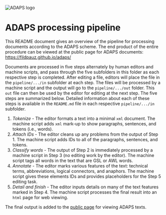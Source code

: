 ![ADAPS logo](https://fildpauz.github.io/adaps/adaps_logo_sm.png "Academic Document Annotation and Presentation Schema")

# ADAPS processing pipeline

This README document gives an overview of the pipeline for processing documents according to the ADAPS scheme. The end product of the entire procedure can be viewed at the public page for ADAPS documents: <https://fildpauz.github.io/adaps/>

Documents are processed in five steps alternately by human editors and machine scripts, and pass through the five subfolders in this folder as each respective step is completed. After editing a file, editors will place the file in the `pipeline/.../in` subfolder at each step. The files will be processed by a machine script and the output will go to the `pipeline/.../out` folder. This `out` file can then be used by the editor for editing at the next step. The five steps are summarized below. Detailed information about each of these steps is available in the `README.md` file in each respective `pipeline/.../in` subfolder.

1. *Tokenize* - The editor formats a text into a minimal `xml` document. The machine script adds `xml` mark-up to show paragraphs, sentences, and tokens (i.e., words).
2. *Attach IDs* - The editor cleans up any problems from the output of Step 1. The machine script adds IDs to all of the paragraphs, sentences, and tokens.
3. *Classify words* - The output of Step 2 is immediately processed by a machine script in Step 3 (no editing work by the editor). The machine script tags all words in the text that are GSL or AWL words.
4. *Annotate* - The editor marks various features of the text: technical terms, abbreviations, logical connectors, and anaphors. The machine script gives these elements IDs and provides placeholders for the Step 5 editing task.
5. *Detail and finish* - The editor inputs details on many of the text features marked in Step 4. The machine script processes the final result into an `html` page for web viewing.

The final output is added to the [public page](https://fildpauz.github.io/adaps/) for viewing ADAPS texts.

